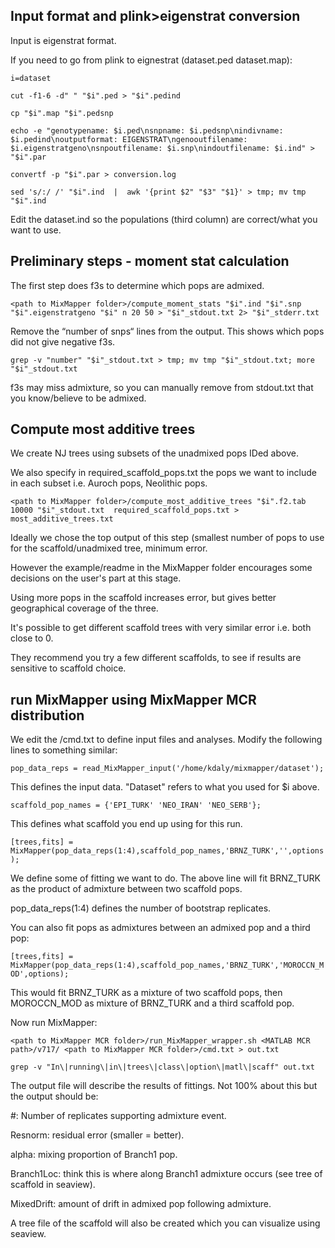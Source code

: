 ## Input format and plink>eigenstrat conversion

Input is eigenstrat format. 

If you need to go from plink to eignestrat (dataset.ped dataset.map):

`i=dataset`

`cut -f1-6 -d" " "$i".ped > "$i".pedind`

`cp "$i".map "$i".pedsnp`

`echo -e "genotypename: $i.ped\nsnpname: $i.pedsnp\nindivname: $i.pedind\noutputformat: EIGENSTRAT\ngenooutfilename: $i.eigenstratgeno\nsnpoutfilename: $i.snp\nindoutfilename: $i.ind" > "$i".par`

`convertf -p "$i".par > conversion.log`

`sed 's/:/ /' "$i".ind  |  awk '{print $2" "$3" "$1}' > tmp; mv tmp "$i".ind `

Edit the dataset.ind so the populations (third column) are correct/what you want to use.

## Preliminary steps - moment stat calculation

The first step does f3s to determine which pops are admixed.

`<path to MixMapper folder>/compute_moment_stats "$i".ind "$i".snp "$i".eigenstratgeno "$i" n 20 50 > "$i"_stdout.txt 2> "$i"_stderr.txt`

Remove the “number of snps“ lines from the output. This shows which pops did not give negative f3s. 

`grep -v "number" "$i"_stdout.txt > tmp; mv tmp "$i"_stdout.txt; more "$i"_stdout.txt`

f3s may miss admixture, so you can manually remove from stdout.txt that you know/believe to be admixed.

## Compute most additive trees

We create NJ trees using subsets of the unadmixed pops IDed above.

We also specify in required_scaffold_pops.txt the pops we want to include in each subset i.e. Auroch pops, Neolithic pops.

`<path to MixMapper folder>/compute_most_additive_trees "$i".f2.tab 10000 "$i"_stdout.txt  required_scaffold_pops.txt > most_additive_trees.txt`

Ideally we chose the top output of this step (smallest number of pops to use for the scaffold/unadmixed tree, minimum error.

However the example/readme in the MixMapper folder encourages some decisions on the user's part at this stage.

Using more pops in the scaffold increases error, but gives better geographical coverage of the three.

It's possible to get different scaffold trees with very similar error i.e. both close to 0.

They recommend you try a few different scaffolds, to see if results are sensitive to scaffold choice.

## run MixMapper using MixMapper MCR distribution

We edit the <MixMapper MCR folder path>/cmd.txt to define input files and analyses. Modify the following lines to something similar:

`pop_data_reps = read_MixMapper_input('/home/kdaly/mixmapper/dataset');`

This defines the input data. "Dataset" refers to what you used for $i above.

`scaffold_pop_names = {'EPI_TURK' 'NEO_IRAN' 'NEO_SERB'};`

This defines what scaffold you end up using for this run.

`[trees,fits] = MixMapper(pop_data_reps(1:4),scaffold_pop_names,'BRNZ_TURK','',options);`

We define some of fitting we want to do. The above line will fit BRNZ_TURK as the product of admixture between two scaffold pops.

pop_data_reps(1:4) defines the number of bootstrap replicates.

You can also fit pops as admixtures between an admixed pop and a third pop:

`[trees,fits] = MixMapper(pop_data_reps(1:4),scaffold_pop_names,'BRNZ_TURK','MOROCCN_MOD',options);`

This would fit BRNZ_TURK as a mixture of two scaffold pops, then MOROCCN_MOD as mixture of BRNZ_TURK and a third scaffold pop.

Now run MixMapper:

`<path to MixMapper MCR folder>/run_MixMapper_wrapper.sh <MATLAB MCR path>/v717/ <path to MixMapper MCR folder>/cmd.txt > out.txt`

`grep -v "In\|running\|in\|trees\|class\|option\|matl\|scaff" out.txt`

The output file will describe the results of fittings. Not 100% about this but the output should be:

#: Number of replicates supporting admixture event.

Resnorm: residual error (smaller = better).

alpha: mixing proportion of Branch1 pop.

Branch1Loc: think this is where along Branch1 admixture occurs (see tree of scaffold in seaview).

MixedDrift: amount of drift in admixed pop following admixture.

A tree file of the scaffold will also be created which you can visualize using seaview.



